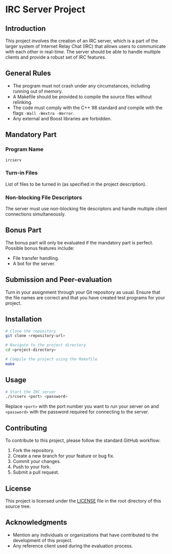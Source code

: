 # IRC Server Project

## Introduction

This project involves the creation of an IRC server, which is a part of the larger system of Internet Relay Chat (IRC) that allows users to communicate with each other in real-time. The server should be able to handle multiple clients and provide a robust set of IRC features.

## General Rules

- The program must not crash under any circumstances, including running out of memory.
- A Makefile should be provided to compile the source files without relinking.
- The code must comply with the C++ 98 standard and compile with the flags `-Wall -Wextra -Werror`.
- Any external and Boost libraries are forbidden.

## Mandatory Part

### Program Name

`ircserv`

### Turn-in Files

List of files to be turned in (as specified in the project description).

### Non-blocking File Descriptors

The server must use non-blocking file descriptors and handle multiple client connections simultaneously.

## Bonus Part

The bonus part will only be evaluated if the mandatory part is perfect. Possible bonus features include:

- File transfer handling.
- A bot for the server.

## Submission and Peer-evaluation

Turn in your assignment through your Git repository as usual. Ensure that the file names are correct and that you have created test programs for your project.

## Installation

```bash
# Clone the repository
git clone <repository-url>

# Navigate to the project directory
cd <project-directory>

# Compile the project using the Makefile
make
```

## Usage

```bash
# Start the IRC server
./ircserv <port> <password>
```

Replace `<port>` with the port number you want to run your server on and `<password>` with the password required for connecting to the server.

## Contributing

To contribute to this project, please follow the standard GitHub workflow:

1. Fork the repository.
2. Create a new branch for your feature or bug fix.
3. Commit your changes.
4. Push to your fork.
5. Submit a pull request.

## License

This project is licensed under the [LICENSE](LICENSE) file in the root directory of this source tree.

## Acknowledgments

- Mention any individuals or organizations that have contributed to the development of this project.
- Any reference client used during the evaluation process.